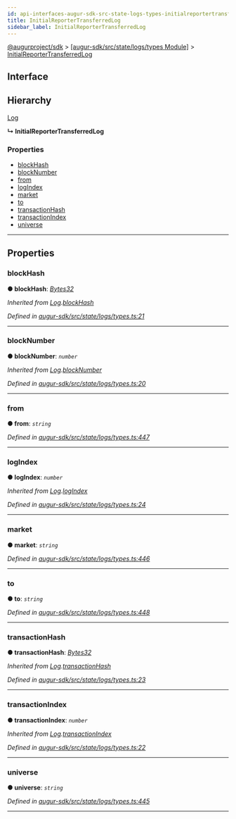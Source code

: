 ```yaml
---
id: api-interfaces-augur-sdk-src-state-logs-types-initialreportertransferredlog
title: InitialReporterTransferredLog
sidebar_label: InitialReporterTransferredLog
---
```


[@augurproject/sdk](api-readme.md) > [[augur-sdk/src/state/logs/types Module]](api-modules-augur-sdk-src-state-logs-types-module.md) > [InitialReporterTransferredLog](api-interfaces-augur-sdk-src-state-logs-types-initialreportertransferredlog.md)

## Interface

## Hierarchy

 [Log](api-interfaces-augur-sdk-src-state-logs-types-log.md)

**↳ InitialReporterTransferredLog**

### Properties

* [blockHash](api-interfaces-augur-sdk-src-state-logs-types-initialreportertransferredlog.md#blockhash)
* [blockNumber](api-interfaces-augur-sdk-src-state-logs-types-initialreportertransferredlog.md#blocknumber)
* [from](api-interfaces-augur-sdk-src-state-logs-types-initialreportertransferredlog.md#from)
* [logIndex](api-interfaces-augur-sdk-src-state-logs-types-initialreportertransferredlog.md#logindex)
* [market](api-interfaces-augur-sdk-src-state-logs-types-initialreportertransferredlog.md#market)
* [to](api-interfaces-augur-sdk-src-state-logs-types-initialreportertransferredlog.md#to)
* [transactionHash](api-interfaces-augur-sdk-src-state-logs-types-initialreportertransferredlog.md#transactionhash)
* [transactionIndex](api-interfaces-augur-sdk-src-state-logs-types-initialreportertransferredlog.md#transactionindex)
* [universe](api-interfaces-augur-sdk-src-state-logs-types-initialreportertransferredlog.md#universe)

---

## Properties

<a id="blockhash"></a>

###  blockHash

**● blockHash**: *[Bytes32](api-modules-augur-sdk-src-state-logs-types-module.md#bytes32)*

*Inherited from [Log](api-interfaces-augur-sdk-src-state-logs-types-log.md).[blockHash](api-interfaces-augur-sdk-src-state-logs-types-log.md#blockhash)*

*Defined in [augur-sdk/src/state/logs/types.ts:21](https://github.com/AugurProject/augur/blob/0787bf1a23/packages/augur-sdk/src/state/logs/types.ts#L21)*

___
<a id="blocknumber"></a>

###  blockNumber

**● blockNumber**: *`number`*

*Inherited from [Log](api-interfaces-augur-sdk-src-state-logs-types-log.md).[blockNumber](api-interfaces-augur-sdk-src-state-logs-types-log.md#blocknumber)*

*Defined in [augur-sdk/src/state/logs/types.ts:20](https://github.com/AugurProject/augur/blob/0787bf1a23/packages/augur-sdk/src/state/logs/types.ts#L20)*

___
<a id="from"></a>

###  from

**● from**: *`string`*

*Defined in [augur-sdk/src/state/logs/types.ts:447](https://github.com/AugurProject/augur/blob/0787bf1a23/packages/augur-sdk/src/state/logs/types.ts#L447)*

___
<a id="logindex"></a>

###  logIndex

**● logIndex**: *`number`*

*Inherited from [Log](api-interfaces-augur-sdk-src-state-logs-types-log.md).[logIndex](api-interfaces-augur-sdk-src-state-logs-types-log.md#logindex)*

*Defined in [augur-sdk/src/state/logs/types.ts:24](https://github.com/AugurProject/augur/blob/0787bf1a23/packages/augur-sdk/src/state/logs/types.ts#L24)*

___
<a id="market"></a>

###  market

**● market**: *`string`*

*Defined in [augur-sdk/src/state/logs/types.ts:446](https://github.com/AugurProject/augur/blob/0787bf1a23/packages/augur-sdk/src/state/logs/types.ts#L446)*

___
<a id="to"></a>

###  to

**● to**: *`string`*

*Defined in [augur-sdk/src/state/logs/types.ts:448](https://github.com/AugurProject/augur/blob/0787bf1a23/packages/augur-sdk/src/state/logs/types.ts#L448)*

___
<a id="transactionhash"></a>

###  transactionHash

**● transactionHash**: *[Bytes32](api-modules-augur-sdk-src-state-logs-types-module.md#bytes32)*

*Inherited from [Log](api-interfaces-augur-sdk-src-state-logs-types-log.md).[transactionHash](api-interfaces-augur-sdk-src-state-logs-types-log.md#transactionhash)*

*Defined in [augur-sdk/src/state/logs/types.ts:23](https://github.com/AugurProject/augur/blob/0787bf1a23/packages/augur-sdk/src/state/logs/types.ts#L23)*

___
<a id="transactionindex"></a>

###  transactionIndex

**● transactionIndex**: *`number`*

*Inherited from [Log](api-interfaces-augur-sdk-src-state-logs-types-log.md).[transactionIndex](api-interfaces-augur-sdk-src-state-logs-types-log.md#transactionindex)*

*Defined in [augur-sdk/src/state/logs/types.ts:22](https://github.com/AugurProject/augur/blob/0787bf1a23/packages/augur-sdk/src/state/logs/types.ts#L22)*

___
<a id="universe"></a>

###  universe

**● universe**: *`string`*

*Defined in [augur-sdk/src/state/logs/types.ts:445](https://github.com/AugurProject/augur/blob/0787bf1a23/packages/augur-sdk/src/state/logs/types.ts#L445)*

___

